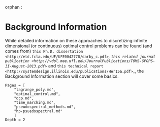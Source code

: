 orphan
:   

Background Information
=======================
While detailed information on these approaches to discretizing infinite dimensional (or continuous) optimal control problems can be found (and comes from) `this Ph.D. dissertation  <http://etd.fcla.edu/UF/UFE0042778/darby_c.pdf>`_, `this related journal publication <http://vdol.mae.ufl.edu/JournalPublications/TOMS-GPOPS-II-August-2013.pdf>`_ and `this technical report <http://systemdesign.illinois.edu/publications/Her15a.pdf>`_, the Background Information section will cover some basics.


```@contents
Pages = [
    "lagrange_poly.md",
    "optimal_control.md",
    "ocp.md",
    "time_marching.md",
    "pseudospectral_methods.md",
    "hp-psuedospectral.md"
    ]
Depth = 2
```
